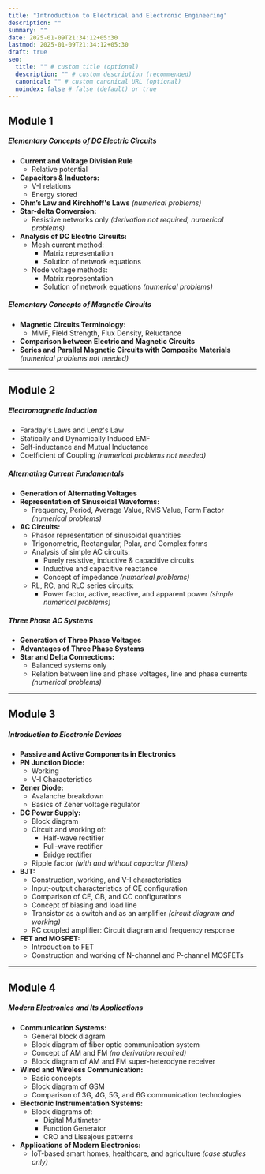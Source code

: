 ```yaml
---
title: "Introduction to Electrical and Electronic Engineering"
description: ""
summary: ""
date: 2025-01-09T21:34:12+05:30
lastmod: 2025-01-09T21:34:12+05:30
draft: true
seo:
  title: "" # custom title (optional)
  description: "" # custom description (recommended)
  canonical: "" # custom canonical URL (optional)
  noindex: false # false (default) or true
---
```

## Module 1

##### Elementary Concepts of DC Electric Circuits
- **Current and Voltage Division Rule**
  - Relative potential
- **Capacitors & Inductors:**
  - V-I relations
  - Energy stored
- **Ohm’s Law and Kirchhoff's Laws** *(numerical problems)*
- **Star-delta Conversion:**
  - Resistive networks only *(derivation not required, numerical problems)*
- **Analysis of DC Electric Circuits:**
  - Mesh current method:
    - Matrix representation
    - Solution of network equations
  - Node voltage methods:
    - Matrix representation
    - Solution of network equations *(numerical problems)*

##### Elementary Concepts of Magnetic Circuits
- **Magnetic Circuits Terminology:**
  - MMF, Field Strength, Flux Density, Reluctance
- **Comparison between Electric and Magnetic Circuits**
- **Series and Parallel Magnetic Circuits with Composite Materials** *(numerical problems not needed)*

---

## Module 2

##### Electromagnetic Induction
- Faraday's Laws and Lenz's Law
- Statically and Dynamically Induced EMF
- Self-inductance and Mutual Inductance
- Coefficient of Coupling *(numerical problems not needed)*

##### Alternating Current Fundamentals
- **Generation of Alternating Voltages**
- **Representation of Sinusoidal Waveforms:**
  - Frequency, Period, Average Value, RMS Value, Form Factor *(numerical problems)*
- **AC Circuits:**
  - Phasor representation of sinusoidal quantities
  - Trigonometric, Rectangular, Polar, and Complex forms
  - Analysis of simple AC circuits:
    - Purely resistive, inductive & capacitive circuits
    - Inductive and capacitive reactance
    - Concept of impedance *(numerical problems)*
  - RL, RC, and RLC series circuits:
    - Power factor, active, reactive, and apparent power *(simple numerical problems)*

##### Three Phase AC Systems
- **Generation of Three Phase Voltages**
- **Advantages of Three Phase Systems**
- **Star and Delta Connections:**
  - Balanced systems only
  - Relation between line and phase voltages, line and phase currents *(numerical problems)*

---

## Module 3

##### Introduction to Electronic Devices
- **Passive and Active Components in Electronics**
- **PN Junction Diode:**
  - Working
  - V-I Characteristics
- **Zener Diode:**
  - Avalanche breakdown
  - Basics of Zener voltage regulator
- **DC Power Supply:**
  - Block diagram
  - Circuit and working of:
    - Half-wave rectifier
    - Full-wave rectifier
    - Bridge rectifier
  - Ripple factor *(with and without capacitor filters)*
- **BJT:**
  - Construction, working, and V-I characteristics
  - Input-output characteristics of CE configuration
  - Comparison of CE, CB, and CC configurations
  - Concept of biasing and load line
  - Transistor as a switch and as an amplifier *(circuit diagram and working)*
  - RC coupled amplifier: Circuit diagram and frequency response
- **FET and MOSFET:**
  - Introduction to FET
  - Construction and working of N-channel and P-channel MOSFETs

---

## Module 4

##### Modern Electronics and Its Applications
- **Communication Systems:**
  - General block diagram
  - Block diagram of fiber optic communication system
  - Concept of AM and FM *(no derivation required)*
  - Block diagram of AM and FM super-heterodyne receiver
- **Wired and Wireless Communication:**
  - Basic concepts
  - Block diagram of GSM
  - Comparison of 3G, 4G, 5G, and 6G communication technologies
- **Electronic Instrumentation Systems:**
  - Block diagrams of:
    - Digital Multimeter
    - Function Generator
    - CRO and Lissajous patterns
- **Applications of Modern Electronics:**
  - IoT-based smart homes, healthcare, and agriculture *(case studies only)*

